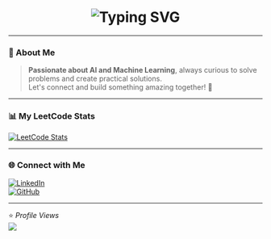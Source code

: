 <!-- Animated Header -->
<h1 align="center">
  <img src="https://readme-typing-svg.herokuapp.com?font=Roboto+Mono&weight=700&size=28&pause=1000&color=36BCF7&center=true&vCenter=true&width=550&lines=Hey+there%2C+I'm+Toufiq!+👋" alt="Typing SVG" />
</h1>

---

### 🌟 About Me  
> **Passionate about AI and Machine Learning**, always curious to solve problems and create practical solutions.  
> Let's connect and build something amazing together! 🤝

---

### 📊 My LeetCode Stats  

[![LeetCode Stats](https://leetcard.jacoblin.cool/Toufiq7700?theme=dark&font=Roboto&ext=heatmap)](https://leetcode.com/u/Toufiq7700/)

---

### 🌐 Connect with Me  

[![LinkedIn](https://img.shields.io/badge/LinkedIn-0A66C2?style=for-the-badge&logo=linkedin&logoColor=white)](your_linkedin_link_here)  
[![GitHub](https://img.shields.io/badge/GitHub-181717?style=for-the-badge&logo=github&logoColor=white)](https://github.com/ToufiqImroz)

---

⭐ *Profile Views*  
![](https://komarev.com/ghpvc/?username=ToufiqImroz&color=blue)
